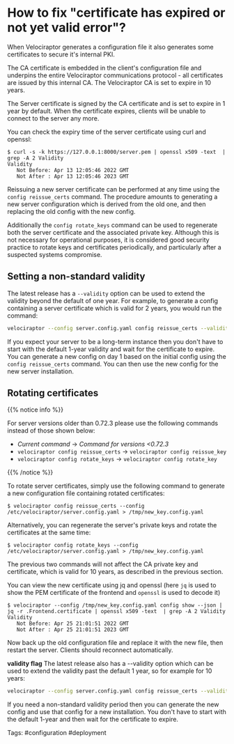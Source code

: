 # How to fix "certificate has expired or not yet valid error"?

When Velociraptor generates a configuration file it also generates
some certificates to secure it's internal PKI.

The CA certificate is embedded in the client's configuration file and
underpins the entire Velociraptor communications protocol - all
certificates are issued by this internal CA. The Velociraptor CA is
set to expire in 10 years.

The Server certificate is signed by the CA certificate and is set to
expire in 1 year by default. When the certificate expires, clients
will be unable to connect to the server any more.

You can check the expiry time of the server certificate using curl and
openssl:

```
$ curl -s -k https://127.0.0.1:8000/server.pem | openssl x509 -text  | grep -A 2 Validity
Validity
   Not Before: Apr 13 12:05:46 2022 GMT
   Not After : Apr 13 12:05:46 2023 GMT
```

Reissuing a new server certificate can be performed at any time using the
`config reissue_certs` command. The procedure amounts to generating a new
server configuration which is derived from the old one, and then replacing the
old config with the new config.

Additionally the `config rotate_keys` command can be used to regenerate both
the server certificate and the associated private key. Although this is not
necessary for operational purposes, it is considered good security practice
to rotate keys and certificates periodically, and particularly after a
suspected systems compromise. 

## Setting a non-standard validity

The latest release has a `--validity` option can be used to extend the validity
beyond the default of one year. For example, to generate a config containing a
server certificate which is valid for 2 years, you would run the command:
```sh
velociraptor --config server.config.yaml config reissue_certs --validity 730  > new.server.config.yaml
```

If you expect your server to be a long-term instance then you don't have to
start with the default 1-year validity and wait for the certificate to expire.
You can generate a new config on day 1 based on the initial config using the
`config reissue_certs` command. You can then use the new config for the new
server installation.

## Rotating certificates

{{% notice info %}}

For server versions older than 0.72.3 please use the following commands instead
of those shown below:

- *Current command* -> *Command for versions <0.72.3*
- `velociraptor config reissue_certs` -> `velociraptor config reissue_key`
- `velociraptor config rotate_keys` -> `velociraptor config rotate_key`

{{% /notice %}}

To rotate server certificates, simply use the following command to
generate a new configuration file containing rotated certificates:

```
$ velociraptor config reissue_certs --config /etc/velociraptor/server.config.yaml > /tmp/new_key.config.yaml
```

Alternatively, you can regenerate the server's private keys and rotate the
certificates at the same time:

```
$ velociraptor config rotate_keys --config /etc/velociraptor/server.config.yaml > /tmp/new_key.config.yaml
```

The previous two commands will not affect the CA private key and
certificate, which is valid for 10 years, as described in the
previous section.

You can view the new certificate using jq and openssl (here `jq` is
used to show the PEM certificate of the frontend and `openssl` is used
to decode it)

```
$ velociraptor --config /tmp/new_key.config.yaml config show --json | jq -r .Frontend.certificate | openssl x509 -text  | grep -A 2 Validity
Validity
   Not Before: Apr 25 21:01:51 2022 GMT
   Not After : Apr 25 21:01:51 2023 GMT
```

Now back up the old configuration file and replace it with the new
file, then restart the server. Clients should reconnect automatically.

**validity flag**
The latest release also has a --validity option which can be used to extend the validity past the default 1 year, so for example for 10 years:
```sh
velociraptor --config server.config.yaml config reissue_certs --validity 3650  > /tmp/new_config.yaml
```
If you need a non-standard validity period then you can generate the new config and use that config for a new installation. You don't have to start with the default 1-year and then wait for the certificate to expire.

Tags: #configuration #deployment
